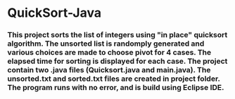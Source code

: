 # QuickSort-Java
### This project sorts the list of integers using "in place" quicksort algorithm. The unsorted list is randomply generated and various choices are made to choose pivot for 4 cases. The elapsed time for sorting is displayed for each case. The project contain two .java files (Quicksort.java and main.java). The unsorted.txt and sorted.txt files are created in project folder. The program runs with no error, and is build using Eclipse IDE.
